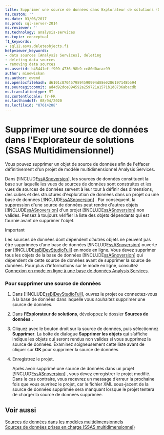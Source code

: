 ```yaml
---
title: Supprimer une source de données dans Explorateur de solutions (SSAS multidimensionnel) | Microsoft Docs
ms.custom: ''
ms.date: 03/06/2017
ms.prod: sql-server-2014
ms.reviewer: ''
ms.technology: analysis-services
ms.topic: conceptual
f1_keywords:
- sql12.asvs.deleteobjects.f1
helpviewer_keywords:
- data sources [Analysis Services], deleting
- deleting data sources
- removing data sources
ms.assetid: b45441ef-f909-4736-98b9-cc80d0acac99
author: minewiskan
ms.author: owend
ms.openlocfilehash: d6101c8704579894590994d88e0286197148b694
ms.sourcegitcommit: ad4d92dce894592a259721a1571b1d8736abacdb
ms.translationtype: MT
ms.contentlocale: fr-FR
ms.lasthandoff: 08/04/2020
ms.locfileid: "87614208"
---
```

# <a name="delete-a-data-source-in-solution-explorer-ssas-multidimensional"></a>Supprimer une source de données dans l'Explorateur de solutions (SSAS Multidimensionnel)
  Vous pouvez supprimer un objet de source de données afin de l'effacer définitivement d'un projet de modèle multidimensionnel Analysis Services.  
  
 Dans [!INCLUDE[ssASnoversion](../../includes/ssasnoversion-md.md)], les sources de données constituent la base sur laquelle les vues de sources de données sont construites et les vues de sources de données servent à leur tour à définir des dimensions, des cubes et des structures d'exploration de données dans un projet ou une base de données [!INCLUDE[ssASnoversion](../../includes/ssasnoversion-md.md)] . Par conséquent, la suppression d'une source de données peut rendre d'autres objets [!INCLUDE[ssASnoversion](../../includes/ssasnoversion-md.md)] d'un projet [!INCLUDE[ssASnoversion](../../includes/ssasnoversion-md.md)] non valides. Pensez à toujours vérifier la liste des objets dépendants qui est fournie avant de supprimer l'objet.  
  
> [!IMPORTANT]  
>  Les sources de données dont dépendent d’autres objets ne peuvent pas être supprimées d’une base de données [!INCLUDE[ssASnoversion](../../includes/ssasnoversion-md.md)] ouverte par [!INCLUDE[ssBIDevStudioFull](../../includes/ssbidevstudiofull-md.md)] en mode en ligne. Vous devez supprimer tous les objets de la base de données [!INCLUDE[ssASnoversion](../../includes/ssasnoversion-md.md)] qui dépendent de cette source de données avant de supprimer la source de données. Pour plus d’informations sur le mode en ligne, consultez [Connexion en mode en ligne à une base de données Analysis Services](connect-in-online-mode-to-an-analysis-services-database.md).  
  
### <a name="to-delete-a-data-source"></a>Pour supprimer une source de données  
  
1.  Dans [!INCLUDE[ssBIDevStudioFull](../../includes/ssbidevstudiofull-md.md)], ouvrez le projet ou connectez-vous à la base de données dans laquelle vous souhaitez supprimer une source de données.  
  
2.  Dans **l’Explorateur de solutions**, développez le dossier **Sources de données** .  
  
3.  Cliquez avec le bouton droit sur la source de données, puis sélectionnez **Supprimer**. La boîte de dialogue **Supprimer les objets**  qui s’affiche indique les objets qui seront rendus non valides si vous supprimez la source de données. Examinez soigneusement cette liste avant de cliquer sur **OK** pour supprimer la source de données.  
  
4.  Enregistrez le projet.  
  
     Après avoir supprimé une source de données dans un projet [!INCLUDE[ssASnoversion](../../includes/ssasnoversion-md.md)] , vous devez enregistrer le projet modifié. Dans le cas contraire, vous recevrez un message d’erreur la prochaine fois que vous ouvrirez le projet, car le fichier XML sous-jacent de la source de données supprimée sera manquant lorsque le projet tentera de charger la source de données supprimée.  
  
## <a name="see-also"></a>Voir aussi  
 [Sources de données dans les modèles multidimensionnels](data-sources-in-multidimensional-models.md)   
 [Sources de données prises en charge &#40;SSAS multidimensionnel&#41;](supported-data-sources-ssas-multidimensional.md)  
  
  
